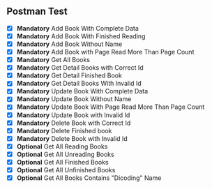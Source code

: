 ## Postman Test

- [x] **Mandatory** Add Book With Complete Data
- [x] **Mandatory** Add Book With Finished Reading
- [x] **Mandatory** Add Book Without Name
- [x] **Mandatory** Add Book with Page Read More Than Page Count
- [x] **Mandatory** Get All Books
- [x] **Mandatory** Get Detail Books with Correct Id
- [x] **Mandatory** Get Detail Finished Book
- [x] **Mandatory** Get Detail Books With Invalid Id
- [x] **Mandatory** Update Book With Complete Data
- [x] **Mandatory** Update Book Without Name
- [x] **Mandatory** Update Book With Page Read More Than Page Count
- [x] **Mandatory** Update Book with Invalid Id
- [x] **Mandatory** Delete Book with Correct Id
- [x] **Mandatory** Delete Finished book
- [x] **Mandatory** Delete Book with Invalid Id
- [x] **Optional** Get All Reading Books
- [x] **Optional** Get All Unreading Books
- [x] **Optional** Get All Finished Books
- [x] **Optional** Get All Unfinished Books
- [x] **Optional** Get All Books Contains "Dicoding" Name
